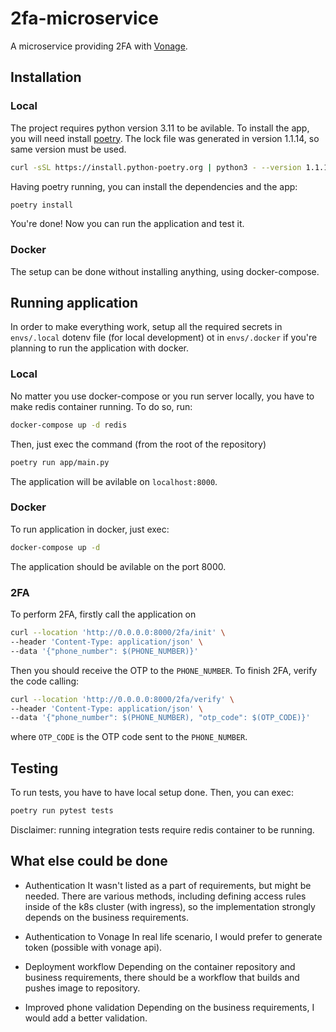 # 2fa-microservice
A microservice providing 2FA with [Vonage](https://developer.vonage.com/en/home).


## Installation

### Local
The project requires python version 3.11 to be avilable.
To install the app, you will need install [poetry](https://python-poetry.org/docs/#installation). The lock file was generated in version 1.1.14, so same version must be used.
```bash
curl -sSL https://install.python-poetry.org | python3 - --version 1.1.14
```
Having poetry running, you can install the dependencies and the app:
```bash
poetry install
```
You're done! Now you can run the application and test it.

### Docker
The setup can be done without installing anything, using docker-compose.


## Running application
In order to make everything work, setup all the required secrets in `envs/.local` dotenv file (for local development) ot in `envs/.docker` if you're planning to run the application with docker.
### Local
No matter you use docker-compose or you run server locally, you have to make redis container running. To do so, run:
```bash
docker-compose up -d redis
```
Then, just exec the command (from the root of the repository)
```bash
poetry run app/main.py
```
The application will be avilable on `localhost:8000`.

### Docker
To run application in docker, just exec:
```bash
docker-compose up -d
```
The application should be avilable on the port 8000.

### 2FA
To perform 2FA, firstly call the application on
```bash
curl --location 'http://0.0.0.0:8000/2fa/init' \
--header 'Content-Type: application/json' \
--data '{"phone_number": $(PHONE_NUMBER)}'
```
Then you should receive the OTP to the `PHONE_NUMBER`. To finish 2FA, verify the code calling:
```bash
curl --location 'http://0.0.0.0:8000/2fa/verify' \
--header 'Content-Type: application/json' \
--data '{"phone_number": $(PHONE_NUMBER), "otp_code": $(OTP_CODE)}'
```
where `OTP_CODE` is the OTP code sent to the `PHONE_NUMBER`.
## Testing
To run tests, you have to have local setup done. Then, you can exec:
```bash
poetry run pytest tests
```
Disclaimer: running integration tests require redis container to be running.

## What else could be done
* Authentication
It wasn't listed as a part of requirements, but might be needed. There are various methods, including defining access rules inside of the k8s cluster (with ingress), so the implementation strongly depends on the business requirements.

* Authentication to Vonage
In real life scenario, I would prefer to generate token (possible with vonage api).

* Deployment workflow
Depending on the container repository and business requirements, there should be a workflow that builds and pushes image to repository.

* Improved phone validation
Depending on the business requirements, I would add a better validation.
